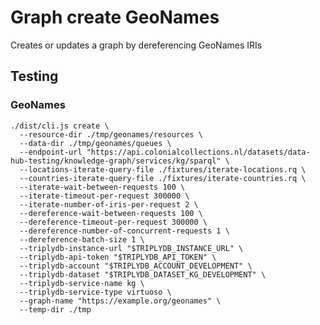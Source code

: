 # Graph create GeoNames

Creates or updates a graph by dereferencing GeoNames IRIs

## Testing

### GeoNames

    ./dist/cli.js create \
      --resource-dir ./tmp/geonames/resources \
      --data-dir ./tmp/geonames/queues \
      --endpoint-url "https://api.colonialcollections.nl/datasets/data-hub-testing/knowledge-graph/services/kg/sparql" \
      --locations-iterate-query-file ./fixtures/iterate-locations.rq \
      --countries-iterate-query-file ./fixtures/iterate-countries.rq \
      --iterate-wait-between-requests 100 \
      --iterate-timeout-per-request 300000 \
      --iterate-number-of-iris-per-request 2 \
      --dereference-wait-between-requests 100 \
      --dereference-timeout-per-request 300000 \
      --dereference-number-of-concurrent-requests 1 \
      --dereference-batch-size 1 \
      --triplydb-instance-url "$TRIPLYDB_INSTANCE_URL" \
      --triplydb-api-token "$TRIPLYDB_API_TOKEN" \
      --triplydb-account "$TRIPLYDB_ACCOUNT_DEVELOPMENT" \
      --triplydb-dataset "$TRIPLYDB_DATASET_KG_DEVELOPMENT" \
      --triplydb-service-name kg \
      --triplydb-service-type virtuoso \
      --graph-name "https://example.org/geonames" \
      --temp-dir ./tmp
